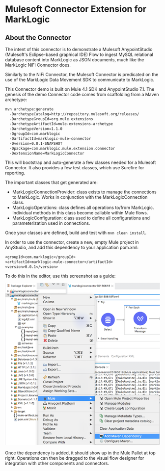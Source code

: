 # Mulesoft Connector Extension for MarkLogic

## About the Connector


The intent of this connector is to demonstrate a Mulesoft AnypointStudio (Mulesoft's Eclipse-based graphical IDE) Flow to ingest MySQL relational database content into MarkLogic as JSON documents, much like the MarkLogic NiFi Connector does. 

Similarly to the NiFi Connector, the Mulesoft Connector is predicated on the use of the MarkLogic Data Movement SDK to communicate to MarkLogic.  

This Connector demo is built on Mule 4.1 SDK and AnypointStudio 7.1.  The genesis of the demo Connector code comes from scaffolding from a Maven archetype:

```
mvn archetype:generate
  -DarchetypeCatalog=http://repository.mulesoft.org/releases/
  -DarchetypeGroupId=org.mule.extensions
  -DarchetypeArtifactId=mule-extensions-archetype
  -DarchetypeVersion=1.1.0
  -DgroupId=com.marklogic
  -DartifactId=marklogic-mule-connector
  -Dversion=0.0.1-SNAPSHOT
  -Dpackage=com.marklogic.mule.extension.connector
  -DextensionName=MarkLogicConnector
```
This will bootstrap and auto-generate a few classes needed for a Mulesoft Connector.  It also provides a few test classes, which use Surefire for reporting.

The important classes that get generated are: 

* MarkLogicConnectionProvider: class exists to manage the connections to MarkLogic.  Works in conjunction with the MarkLogicConnection class.
* MarkLogicOperations: class defines all operations to/from MarkLogic.  Individual methods in this class become callable within Mule flows.
* MarkLogicConfiguration: class used to define all configurations and parameterization used in connections.

Once your classes are defined, build and test with `mvn clean install`.

In order to use the connector, create a new, empty Mule project in AnyStudio, and add this dependency to your application pom.xml:

```
<groupId>com.marklogic</groupId>
<artifactId>marklogic-mule-connector</artifactId>
<version>0.0.1</version>
```

To do this in the editor, use this screenshot as a guide:

![alt text](mule-add-dependency.png)

Once the dependency is added, it should show up in the Mule Pallet at top right.  Operations can then be dragged to the visual flow designer for integration with other components and connectors.